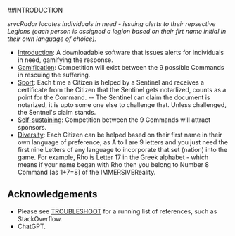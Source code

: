 ##INTRODUCTION

_srvcRadar locates individuals in need - issuing alerts to their repsective Legions (each person is assigned a legion based on their firt name initial in their own language of choice)._

- [Introduction](): A downloadable software that issues alerts for individuals in need, gamifying the response.
- [Gamification](): Competition will exist between the 9 possible Commands in rescuing the suffering.
- [Sport](): Each time a Citizen is helped by a Sentinel and receives a certificate from the Citizen that the Sentinel gets notarlized, counts as a point for the Command.
-- The Sentinel can claim the document is notarized, it is upto some one else to challenge that. Unless challenged, the Sentnel's claim stands.
- [Self-sustaining](): Competition between the 9 Commands will attract sponsors.
- [Diversity](): Each Citizen can be helped based on their first name in their own language of preference; as A to I are 9 letters and you just need the first nine Letters of any language to incorporate that set (nation) into the game. For example, Rho is Letter 17 in the Greek alphabet - which means if your name began with Rho then you belong to Number 8 Command [as 1+7=8] of the IMMERSIVEReality.


## Acknowledgements
+ Please see [TROUBLESHOOT](https://github.com/salmanshuaib/srvcRadar/tree/main/%2B2%20TROUBLESHOOT_) for a running list of references, such as StackOverflow.
+ ChatGPT.
